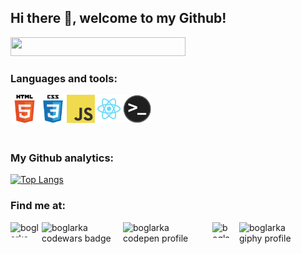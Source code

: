 ## Hi there 👋, welcome to my Github!


<img src="https://media.giphy.com/media/lT0HP0L3SQGHaPe4u0/giphy.gif" width="280px" height="30px"/>

<br/>

### Languages and tools:


[<img align="left" alt="html5" width="45px" src="https://raw.githubusercontent.com/github/explore/80688e429a7d4ef2fca1e82350fe8e3517d3494d/topics/html/html.png"/>][html]

[<img align="left" alt="css3" width="45px" src="https://raw.githubusercontent.com/github/explore/80688e429a7d4ef2fca1e82350fe8e3517d3494d/topics/css/css.png"/>][css]

[<img align="left" alt="javascript" width="45px" src="https://raw.githubusercontent.com/github/explore/80688e429a7d4ef2fca1e82350fe8e3517d3494d/topics/javascript/javascript.png"/>][js]

[<img align="left" alt="react" width="45px" src="https://raw.githubusercontent.com/github/explore/80688e429a7d4ef2fca1e82350fe8e3517d3494d/topics/react/react.png"/>][react]

<img align="left" alt="terminal" width="45px" src="https://raw.githubusercontent.com/github/explore/80688e429a7d4ef2fca1e82350fe8e3517d3494d/topics/terminal/terminal.png"/>


<br/> 
<br/>
<br/>
<br/>


### My Github analytics:

[![Top Langs](https://github-readme-stats.vercel.app/api/top-langs/?username=boglarkasebestyen)](https://github.com/anuraghazra/github-readme-stats)

### Find me at:

[<img align="left" style="margin-right:5px" width="45px" height="24px" alt="boglarka LinkedIn profile" width="22px" src="https://i.imgur.com/gSsmG2R.png">][linkedin]

[<img align="left" alt="boglarka codewars badge" width="130px" src="https://www.codewars.com/users/boglarkasebestyen/badges/micro"/>][codewars]

[<img align="left" alt="boglarka codepen profile" width="130px" src="https://i.imgur.com/zHzV08C.png"/>][codepen]


[<img align="left" style="margin-left:13px" width="30px" height="25px" alt="boglarka canva logo" width="22px" src="https://i.imgur.com/AN7HBb2.png">][canva]

[<img align="left" style="margin-left:13px" width="100px" alt="boglarka giphy profile" width="22px" src="https://upload.wikimedia.org/wikipedia/commons/8/82/Giphy-logo.svg">][giphy]



<br/> 
<br/>
<br/>


[linkedin]: https://www.linkedin.com/in/boglarkasebestyen/ 
[codewars]: https://www.codewars.com/users/boglarkasebestyen
[html]: https://html.spec.whatwg.org/
[css]: https://en.wikipedia.org/wiki/CSS
[js]: https://www.javascript.com/
[react]: https://reactjs.org/
[giphy]: https://giphy.com/channel/bsebe
[canva]: https://drive.google.com/file/d/19mABlrstaULe6Yqkk5L-2gNDeQf3y2Hg/view?usp=sharing
[codepen]: https://codepen.io/boglarkasebestyen
